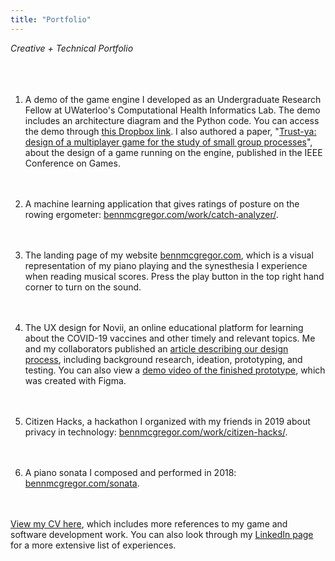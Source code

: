 ```yaml
---
title: "Portfolio"
---
```


_Creative + Technical Portfolio_
&nbsp;  
&nbsp;  
&nbsp;
&nbsp;  
&nbsp;  

1.  A demo of the game engine I developed as an Undergraduate Research Fellow at UWaterloo's Computational Health Informatics Lab. The demo includes an architecture diagram and the Python code. You can access the demo through [this Dropbox link](https://www.dropbox.com/sh/udomw3w6hrmgt0o/AABVPVNwjcfgpFtaS1pCREBda?dl=0). I also authored a paper, "[Trust-ya: design of a multiplayer game for the study of small group processes](https://ieee-cog.org/2021/assets/papers/paper_294.pdf)", about the design of a game running on the engine, published in the IEEE Conference on Games.
&nbsp;  
&nbsp;  
&nbsp;  

2.  A machine learning application that gives ratings of posture on the rowing ergometer: [bennmcgregor.com/work/catch-analyzer/](https://bennmcgregor.com/work/catch-analyzer/).
&nbsp;  
&nbsp;  
&nbsp;  

3.  The landing page of my website [bennmcgregor.com](https://bennmcgregor.com), which is a visual representation of my piano playing and the synesthesia I experience when reading musical scores. Press the play button in the top right hand corner to turn on the sound.
&nbsp;  
&nbsp;  
&nbsp;  

4. The UX design for Novii, an online educational platform for learning about the COVID-19 vaccines and other timely and relevant topics. Me and my collaborators published an [article describing our design process](https://medium.com/cs449-649-f21-uwaterloo/cs-449-final-report-c8feba63553f), including background research, ideation, prototyping, and testing. You can also view a [demo video of the finished prototype](https://drive.google.com/file/d/1-2qSbndLfD-mEq2eoJ6YrolYc9MZsQqB/view?usp=sharing), which was created with Figma.
&nbsp;  
&nbsp;  
&nbsp;  

5.  Citizen Hacks, a hackathon I organized with my friends in 2019 about privacy in technology: [bennmcgregor.com/work/citizen-hacks/](https://bennmcgregor.com/work/citizen-hacks/).
&nbsp;  
&nbsp;  
&nbsp;  

6.  A piano sonata I composed and performed in 2018: [bennmcgregor.com/sonata](https://bennmcgregor.com/sonata).
&nbsp;  
&nbsp;  
&nbsp;  

[View my CV here](https://www.dropbox.com/s/2d1nq8yp9ko8x8o/resume-v5.pdf?dl=0), which includes more references to my game and software development work. You can also look through my [LinkedIn page](https://www.linkedin.com/in/benn-mcgregor/) for a more extensive list of experiences.

